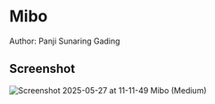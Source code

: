# Mibo

Author: Panji Sunaring Gading

## Screenshot


![Screenshot 2025-05-27 at 11-11-49 Mibo (Medium)](https://github.com/user-attachments/assets/e589bc06-591e-42db-9a3e-5b619e5db3d3)
